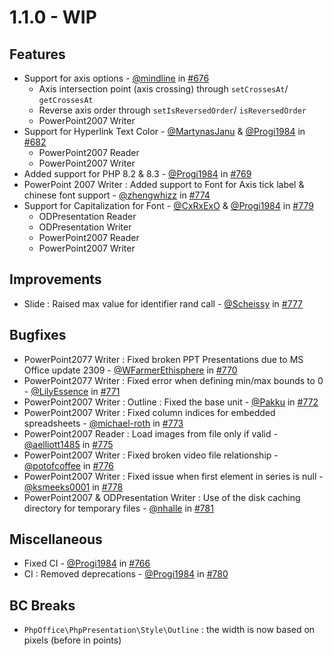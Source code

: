 # 1.1.0 - WIP

## Features

- Support for axis options - [@mindline](https://github.com/mindline-analytics) in [#676](https://github.com/PHPOffice/PHPPresentation/pull/676)
    - Axis intersection point (axis crossing) through `setCrossesAt`/ `getCrossesAt`
    - Reverse axis order through `setIsReversedOrder`/ `isReversedOrder`
    - PowerPoint2007 Writer
- Support for Hyperlink Text Color - [@MartynasJanu](https://github.com/MartynasJanu) & [@Progi1984](https://github.com/Progi1984) in [#682](https://github.com/PHPOffice/PHPPresentation/pull/682)
    - PowerPoint2007 Reader
    - PowerPoint2007 Writer
- Added support for PHP 8.2 & 8.3 - [@Progi1984](https://github.com/Progi1984) in [#769](https://github.com/PHPOffice/PHPPresentation/pull/769)
- PowerPoint 2007 Writer : Added support to Font for Axis tick label & chinese font support - [@zhengwhizz](https://github.com/zhengwhizz) in [#774](https://github.com/PHPOffice/PHPPresentation/pull/774)
- Support for Capitalization for Font - [@CxRxExO](https://github.com/CxRxExO) & [@Progi1984](https://github.com/Progi1984) in [#779](https://github.com/PHPOffice/PHPPresentation/pull/779)
    - ODPresentation Reader
    - ODPresentation Writer
    - PowerPoint2007 Reader
    - PowerPoint2007 Writer

## Improvements
- Slide : Raised max value for identifier rand call - [@Scheissy](https://github.com/Scheissy) in [#777](https://github.com/PHPOffice/PHPPresentation/pull/777)

## Bugfixes

- PowerPoint2077 Writer : Fixed broken PPT Presentations due to MS Office update 2309 - [@WFarmerEthisphere](https://github.com/WFarmerEthisphere) in [#770](https://github.com/PHPOffice/PHPPresentation/pull/770)
- PowerPoint2077 Writer : Fixed error when defining min/max bounds to 0 - [@LilyEssence](https://github.com/LilyEssence) in [#771](https://github.com/PHPOffice/PHPPresentation/pull/771)
- PowerPoint2007 Writer : Outline : Fixed the base unit - [@Pakku](https://github.com/Pakku) in [#772](https://github.com/PHPOffice/PHPPresentation/pull/772)
- PowerPoint2007 Writer : Fixed column indices for embedded spreadsheets - [@michael-roth](https://github.com/michael-roth) in [#773](https://github.com/PHPOffice/PHPPresentation/pull/773)
- PowerPoint2007 Reader : Load images from file only if valid - [@aelliott1485](https://github.com/aelliott1485) in [#775](https://github.com/PHPOffice/PHPPresentation/pull/775)
- PowerPoint2007 Writer : Fixed broken video file relationship - [@potofcoffee](https://github.com/potofcoffee) in [#776](https://github.com/PHPOffice/PHPPresentation/pull/776)
- PowerPoint2007 Writer : Fixed issue when first element in series is null - [@ksmeeks0001](https://github.com/ksmeeks0001) in [#778](https://github.com/PHPOffice/PHPPresentation/pull/778)
- PowerPoint2007 & ODPresentation Writer : Use of the disk caching directory for temporary files - [@nhalle](https://github.com/nhalle) in [#781](https://github.com/PHPOffice/PHPPresentation/pull/781)

## Miscellaneous

- Fixed CI - [@Progi1984](https://github.com/Progi1984) in [#766](https://github.com/PHPOffice/PHPPresentation/pull/766)
- CI : Removed deprecations - [@Progi1984](https://github.com/Progi1984) in [#780](https://github.com/PHPOffice/PHPPresentation/pull/780)

## BC Breaks
- `PhpOffice\PhpPresentation\Style\Outline` : the width is now based on pixels (before in points)